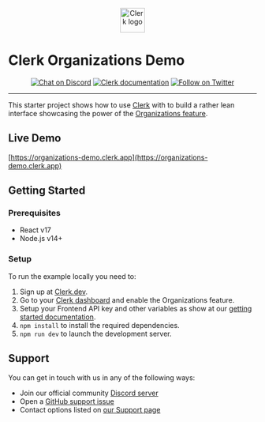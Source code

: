 <p align="center">
  <a href="https://clerk.dev?utm_source=github&utm_medium=clerk_expo" target="_blank" rel="noopener noreferrer">
    <img src="https://images.clerk.dev/static/clerk.svg" alt="Clerk logo" height="50">
  </a>
  <br />
</p>

# Clerk Organizations Demo

<div align="center">

[![Chat on Discord](https://img.shields.io/discord/856971667393609759.svg?logo=discord)](https://discord.com/invite/b5rXHjAg7A)
[![Clerk documentation](https://img.shields.io/badge/documentation-clerk-green.svg)](https://clerk.dev/docs?utm_source=github&utm_medium=clerk_expo_starter)
[![Follow on Twitter](https://img.shields.io/twitter/follow/ClerkDev?style=social)](https://twitter.com/intent/follow?screen_name=ClerkDev)

</div>

---

This starter project shows how to use [Clerk](https://www.clerk.dev/?utm_source=github&utm_medium=starter_repos&utm_campaign=organizations_starter) with to build a rather lean interface showcasing the power of the [Organizations feature](https://clerk.dev/docs/organizations/overview?utm_source=github&utm_medium=starter_repos&utm_campaign=organizations_starter).

## Live Demo

[https://organizations-demo.clerk.app](https://organizations-demo.clerk.app)

## Getting Started

### Prerequisites

- React v17
- Node.js v14+

### Setup

To run the example locally you need to:

1. Sign up at [Clerk.dev](https://www.clerk.dev/?utm_source=github&utm_medium=starter_repos&utm_campaign=organizations_starter).
2. Go to your [Clerk dashboard](https://dashboard.clerk.dev/?utm_source=github&utm_medium=starter_repos&utm_campaign=organizations_starter) and enable the Organizations feature.
3. Setup your Frontend API key and other variables as show at our [getting started documentation](https://clerk.dev/docs/quickstarts/get-started-with-nextjs#install-clerk-s-sdk?utm_source=github&utm_medium=starter_repos&utm_campaign=organizations_starter).
4. `npm install` to install the required dependencies.
5. `npm run dev` to launch the development server.

## Support

You can get in touch with us in any of the following ways:

- Join our official community [Discord server](https://discord.com/invite/b5rXHjAg7A)
- Open a [GitHub support issue](https://github.com/clerkinc/javascript/issues/new?assignees=&labels=question&template=ask_a_question.md&title=Support%3A+)
- Contact options listed on [our Support page](https://clerk.dev/support?utm_source=github&utm_medium=starter_repos&utm_campaign=organizations_starter)
